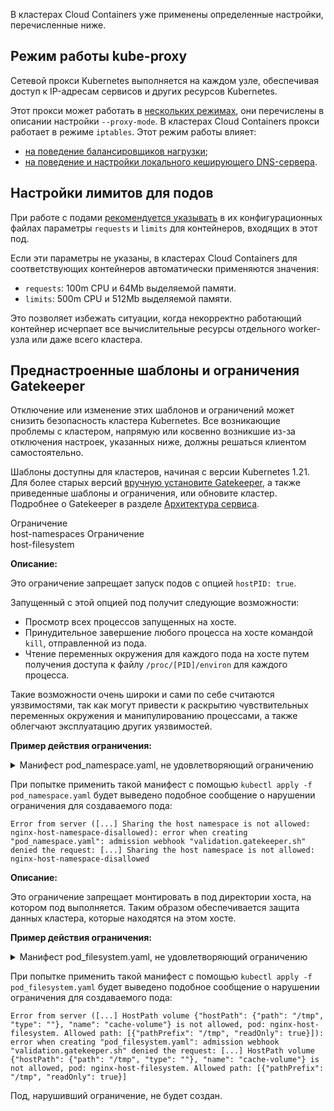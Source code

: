 В кластерах Cloud Containers уже применены определенные настройки, перечисленные ниже.

## Режим работы kube-proxy

Сетевой прокси Kubernetes выполняется на каждом узле, обеспечивая доступ к IP-адресам сервисов и других ресурсов Kubernetes.

Этот прокси может работать в [нескольких режимах](https://kubernetes.io/docs/reference/command-line-tools-reference/kube-proxy/#options), они перечислены в описании настройки `--proxy-mode`. В кластерах Cloud Containers прокси работает в режиме `iptables`. Этот режим работы влияет:

- [на поведение балансировщиков нагрузки](../../../use-cases/load-balancer);
- [на поведение и настройки локального кеширующего DNS-сервера](../../../use-cases/local-dns-cache).

## Настройки лимитов для подов

При работе с подами [рекомендуется указывать](../../../k8s-reference/resource-limiting) в их конфигурационных файлах параметры `requests` и `limits` для контейнеров, входящих в этот под.

Если эти параметры не указаны, в кластерах Cloud Containers для соответствующих контейнеров автоматически применяются значения:

- `requests`: 100m CPU и 64Mb выделяемой памяти.
- `limits`: 500m CPU и 512Mb выделяемой памяти.

Это позволяет избежать ситуации, когда некорректно работающий контейнер исчерпает все вычислительные ресурсы отдельного worker-узла или даже всего кластера.

## Преднастроенные шаблоны и ограничения Gatekeeper

<warn>

Отключение или изменение этих шаблонов и ограничений может снизить безопасность кластера Kubernetes. Все возникающие проблемы с кластером, напрямую или косвенно возникшие из-за отключения настроек, указанных ниже, должны решаться клиентом самостоятельно.

</warn>

Шаблоны доступны для кластеров, начиная с версии Kubernetes 1.21. Для более старых версий [вручную установите Gatekeeper](../../../install-tools/gatekeeper), а также приведенные шаблоны и ограничения, или обновите кластер. Подробнее о Gatekeeper в разделе [Архитектура сервиса](../../architecture).

<tabs>
<tablist>
<tab>Ограничение<br>host-namespaces</tab>
<tab>Ограничение<br>host-filesystem</tab>
</tablist>
<tabpanel>

**Описание:**

Это ограничение запрещает запуск подов с опцией `hostPID: true`.

Запущенный с этой опцией под получит следующие возможности:

- Просмотр всех процессов запущенных на хосте.
- Принудительное завершение любого процесса на хосте командой `kill`, отправленной из пода.
- Чтение переменных окружения для каждого пода на хосте путем получения доступа к файлу `/proc/[PID]/environ` для каждого процесса.

Такие возможности очень широки и сами по себе считаются уязвимостями, так как могут привести к раскрытию чувствительных переменных окружения и манипулированию процессами, а также облегчают эксплуатацию других уязвимостей.

**Пример действия ограничения:**

<details>
<summary>Манифест pod_namespace.yaml, не удовлетворяющий ограничению</summary>

<!-- prettier-ignore -->
```yaml
apiVersion: v1
kind: Pod
metadata:
  name: nginx-host-namespace-disallowed
  labels:
    app: nginx-host-namespace
spec:
  hostPID: true
  hostIPC: true
  containers:
    - name: nginx
      image: nginx
```

</details>

При попытке применить такой манифест с помощью `kubectl apply -f pod_namespace.yaml` будет выведено подобное сообщение о нарушении ограничения для создаваемого пода:

```text
Error from server ([...] Sharing the host namespace is not allowed: nginx-host-namespace-disallowed): error when creating "pod_namespace.yaml": admission webhook "validation.gatekeeper.sh" denied the request: [...] Sharing the host namespace is not allowed: nginx-host-namespace-disallowed
```

</tabpanel>
<tabpanel>

**Описание:**

Это ограничение запрещает монтировать в под директории хоста, на котором под выполняется. Таким образом обеспечивается защита данных кластера, которые находятся на этом хосте.

**Пример действия ограничения:**

<details>
<summary>Манифест pod_filesystem.yaml, не удовлетворяющий ограничению</summary>

<!-- prettier-ignore -->
```yaml
apiVersion: v1
kind: Pod
metadata:
  name: nginx-host-filesystem
  labels:
    app: nginx-host-filesystem-disallowed
spec:
  containers:
    - name: nginx
      image: nginx
      volumeMounts:
        - mountPath: /cache
          name: cache-volume
          readOnly: true
  volumes:
    - name: cache-volume
      hostPath:
        path: /tmp # directory on host
```

</details>

При попытке применить такой манифест с помощью `kubectl apply -f pod_filesystem.yaml` будет выведено подобное сообщение о нарушении ограничения для создаваемого пода:

```text
Error from server ([...] HostPath volume {"hostPath": {"path": "/tmp", "type": ""}, "name": "cache-volume"} is not allowed, pod: nginx-host-filesystem. Allowed path: [{"pathPrefix": "/tmp", "readOnly": true}]): error when creating "pod_filesystem.yaml": admission webhook "validation.gatekeeper.sh" denied the request: [...] HostPath volume {"hostPath": {"path": "/tmp", "type": ""}, "name": "cache-volume"} is not allowed, pod: nginx-host-filesystem. Allowed path: [{"pathPrefix": "/tmp", "readOnly": true}]
```

</tabpanel>
</tabs>

Под, нарушивший ограничение, не будет создан.
